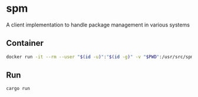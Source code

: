 # spm

A client implementation to handle package management in various systems

## Container

```bash
docker run -it --rm --user "$(id -u)":"$(id -g)" -v "$PWD":/usr/src/spm -w /usr/src/spm rust:1.70.0 bash
```

## Run

```bash
cargo run
```

